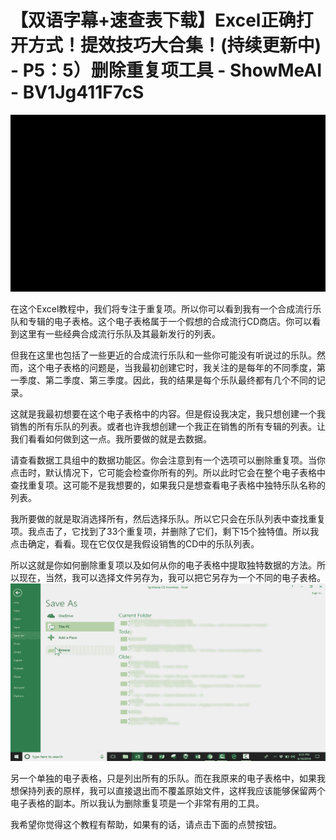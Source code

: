 # 【双语字幕+速查表下载】Excel正确打开方式！提效技巧大合集！(持续更新中) - P5：5）删除重复项工具 - ShowMeAI - BV1Jg411F7cS

![](img/f955fa113e72b809ef9ef19a670ec0e3_0.png)

在这个Excel教程中，我们将专注于重复项。所以你可以看到我有一个合成流行乐队和专辑的电子表格。这个电子表格属于一个假想的合成流行CD商店。你可以看到这里有一些经典合成流行乐队及其最新发行的列表。

但我在这里也包括了一些更近的合成流行乐队和一些你可能没有听说过的乐队。然而，这个电子表格的问题是，当我最初创建它时，我关注的是每年的不同季度，第一季度、第二季度、第三季度。因此，我的结果是每个乐队最终都有几个不同的记录。

这就是我最初想要在这个电子表格中的内容。但是假设我决定，我只想创建一个我销售的所有乐队的列表。或者也许我想创建一个我正在销售的所有专辑的列表。让我们看看如何做到这一点。我所要做的就是去数据。

请查看数据工具组中的数据功能区。你会注意到有一个选项可以删除重复项。当你点击时，默认情况下，它可能会检查你所有的列。所以此时它会在整个电子表格中查找重复项。这可能不是我想要的，如果我只是想查看电子表格中独特乐队名称的列表。

我所要做的就是取消选择所有，然后选择乐队。所以它只会在乐队列表中查找重复项。我点击了，它找到了33个重复项，并删除了它们，剩下15个独特值。所以我点击确定，看看。现在它仅仅是我假设销售的CD中的乐队列表。

所以这就是你如何删除重复项以及如何从你的电子表格中提取独特数据的方法。所以现在，当然，我可以选择文件另存为，我可以把它另存为一个不同的电子表格。![](img/f955fa113e72b809ef9ef19a670ec0e3_2.png)

另一个单独的电子表格，只是列出所有的乐队。而在我原来的电子表格中，如果我想保持列表的原样，我可以直接退出而不覆盖原始文件，这样我应该能够保留两个电子表格的副本。所以我认为删除重复项是一个非常有用的工具。

我希望你觉得这个教程有帮助，如果有的话，请点击下面的点赞按钮。
